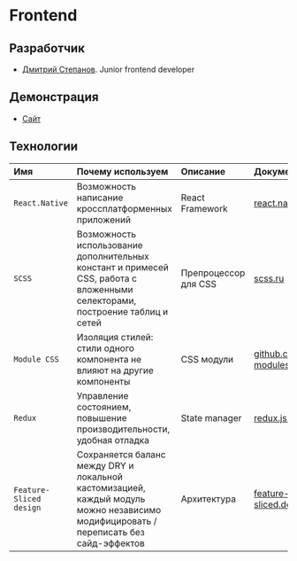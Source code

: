 # Frontend

## Разработчик

-   [Дмитрий Степанов](https://t.me/mack1ch). Junior frontend developer

## Демонстрация

-   [Сайт](https://ups-frontend-4bcwulk1i-inverseteam.vercel.app/)

## Технологии

| Имя                     | Почему используем                                                                                                                    | Описание             | Документация                                                         |
| :---------------------- | :----------------------------------------------------------------------------------------------------------------------------------- | :------------------- | :------------------------------------------------------------------- |
| `React.Native`          | Возможность написание кроссплатформенных приложений                                                                                  | React Framework      | [react.native](https://reactnative.dev/)                             |
| `SCSS`                  | Возможность использование дополнительных констант и примесей CSS, работа с вложенными селекторами, построение таблиц и сетей         | Препроцессор для CSS | [scss.ru](https://sass-scss.ru/)                                     |
| `Module CSS`            | Изоляция стилей: стили одного компонента не влияют на другие компоненты                                                              | CSS модули           | [github.com/css-modules](https://github.com/css-modules/css-modules) |
| `Redux`                 | Управление состоянием, повышение производительности, удобная отладка                                                                 | State manager        | [redux.js.org](https://redux.js.org/)                                |
| `Feature-Sliced design` | Сохраняется баланс между DRY и локальной кастомизацией, каждый модуль можно независимо модифицировать / переписать без сайд-эффектов | Архитектура          | [feature-sliced.design](https://feature-sliced.design/ru/)           |
